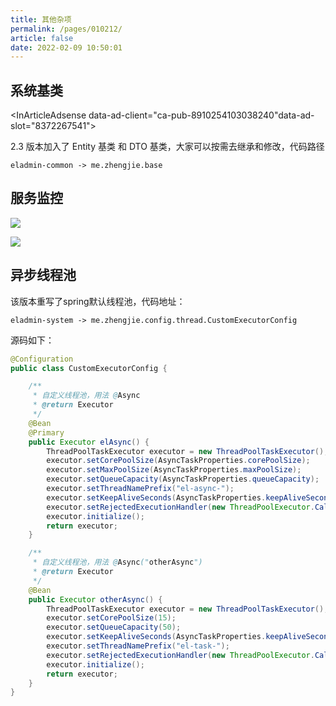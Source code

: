 ```yaml
---
title: 其他杂项
permalink: /pages/010212/
article: false
date: 2022-02-09 10:50:01
---
```


## 系统基类

<InArticleAdsense data-ad-client="ca-pub-8910254103038240"data-ad-slot="8372267541"></InArticleAdsense>

2.3 版本加入了 Entity 基类 和 DTO 基类，大家可以按需去继承和修改，代码路径

```
eladmin-common -> me.zhengjie.base
```

## 服务监控

![](/images/2020/06/25/20200605155951.jpg)

![](/images/2020/06/25/20200605160022.jpg)

## 异步线程池

该版本重写了spring默认线程池，代码地址：

```
eladmin-system -> me.zhengjie.config.thread.CustomExecutorConfig
```

源码如下：

```java
@Configuration
public class CustomExecutorConfig {

    /**
     * 自定义线程池，用法 @Async
     * @return Executor
     */
    @Bean
    @Primary
    public Executor elAsync() {
        ThreadPoolTaskExecutor executor = new ThreadPoolTaskExecutor();
        executor.setCorePoolSize(AsyncTaskProperties.corePoolSize);
        executor.setMaxPoolSize(AsyncTaskProperties.maxPoolSize);
        executor.setQueueCapacity(AsyncTaskProperties.queueCapacity);
        executor.setThreadNamePrefix("el-async-");
        executor.setKeepAliveSeconds(AsyncTaskProperties.keepAliveSeconds);
        executor.setRejectedExecutionHandler(new ThreadPoolExecutor.CallerRunsPolicy());
        executor.initialize();
        return executor;
    }

    /**
     * 自定义线程池，用法 @Async("otherAsync")
     * @return Executor
     */
    @Bean
    public Executor otherAsync() {
        ThreadPoolTaskExecutor executor = new ThreadPoolTaskExecutor();
        executor.setCorePoolSize(15);
        executor.setQueueCapacity(50);
        executor.setKeepAliveSeconds(AsyncTaskProperties.keepAliveSeconds);
        executor.setThreadNamePrefix("el-task-");
        executor.setRejectedExecutionHandler(new ThreadPoolExecutor.CallerRunsPolicy());
        executor.initialize();
        return executor;
    }
}
```

<Vssue :title="$title" />
